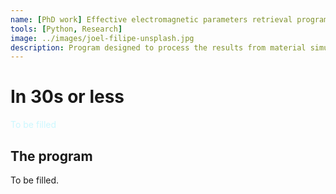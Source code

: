```yaml
---
name: [PhD work] Effective electromagnetic parameters retrieval program
tools: [Python, Research]
image: ../images/joel-filipe-unsplash.jpg
description: Program designed to process the results from material simulations (such as CST Microwave Studio) and extract the material's effective parameters (permittivity, permeability...).
---
```


# In 30s or less
<div style="color: #CCF7FE">
To be filled
</div>

## The program

To be filled.
